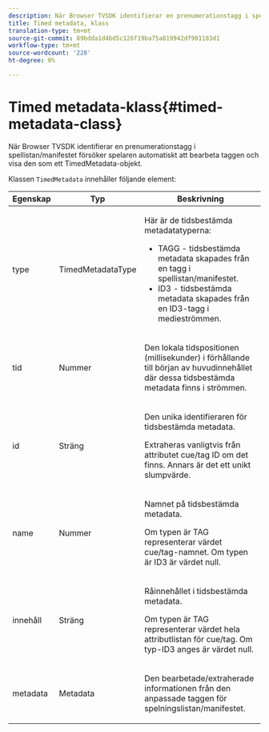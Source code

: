 ```yaml
---
description: När Browser TVSDK identifierar en prenumerationstagg i spellistan/manifestet försöker spelaren automatiskt att bearbeta taggen och visa den som ett TimedMetadata-objekt.
title: Timed metadata, klass
translation-type: tm+mt
source-git-commit: 89bdda1d4bd5c126f19ba75a819942df901183d1
workflow-type: tm+mt
source-wordcount: '228'
ht-degree: 0%

---
```



# Timed metadata-klass{#timed-metadata-class}

När Browser TVSDK identifierar en prenumerationstagg i spellistan/manifestet försöker spelaren automatiskt att bearbeta taggen och visa den som ett TimedMetadata-objekt.

Klassen `TimedMetadata` innehåller följande element:

<table id="table_5827A0626EDC45F68DC3E7644F3EFF69"> 
 <thead> 
  <tr> 
   <th colname="col1" class="entry"> Egenskap </th> 
   <th colname="col02" class="entry"> Typ </th> 
   <th colname="col2" class="entry"> Beskrivning </th> 
  </tr>
 </thead>
 <tbody> 
  <tr> 
   <td colname="col1"> <p>type </p> </td> 
   <td colname="col02"> <p><span class="codeph"> TimedMetadataType</span> </p> </td> 
   <td colname="col2"> <p>Här är de tidsbestämda metadatatyperna: 
     <ul id="ul_E79C375A54C64BF09A927EE8983E98E3"> 
      <li id="li_F1907521CDBE47E282A87AF0A7A1477A">TAGG - tidsbestämda metadata skapades från en tagg i spellistan/manifestet. </li> 
      <li id="li_5B0C0B0F247144709F86E6654A5AB500">ID3 - tidsbestämda metadata skapades från en ID3-tagg i medieströmmen. </li> 
     </ul> </p> </td> 
  </tr> 
  <tr> 
   <td colname="col1"> <p>tid </p> </td> 
   <td colname="col02"> <p>Nummer </p> </td> 
   <td colname="col2"> <p>Den lokala tidspositionen (millisekunder) i förhållande till början av huvudinnehållet där dessa tidsbestämda metadata finns i strömmen. </p> </td> 
  </tr> 
  <tr> 
   <td colname="col1"> <p>id </p> </td> 
   <td colname="col02"> <p>Sträng </p> </td> 
   <td colname="col2"> <p>Den unika identifieraren för tidsbestämda metadata. </p> <p>Extraheras vanligtvis från attributet cue/tag ID om det finns. Annars är det ett unikt slumpvärde. </p> </td> 
  </tr> 
  <tr> 
   <td colname="col1"> <p>name </p> </td> 
   <td colname="col02"> <p>Nummer </p> </td> 
   <td colname="col2"> <p>Namnet på tidsbestämda metadata. </p> <p>Om typen är TAG representerar värdet cue/tag-namnet. Om typen är ID3 är värdet null. </p> </td> 
  </tr> 
  <tr> 
   <td colname="col1"> <p>innehåll </p> </td> 
   <td colname="col02"> <p>Sträng </p> </td> 
   <td colname="col2"> <p>Råinnehållet i tidsbestämda metadata. </p> <p>Om typen är TAG representerar värdet hela attributlistan för cue/tag. Om typ-ID3 anges är värdet null. </p> </td> 
  </tr> 
  <tr> 
   <td colname="col1"> <p>metadata </p> </td> 
   <td colname="col02"> <p><span class="codeph"> Metadata</span> </p> </td> 
   <td colname="col2"> <p>Den bearbetade/extraherade informationen från den anpassade taggen för spelningslistan/manifestet. </p> </td> 
  </tr> 
 </tbody> 
</table>

